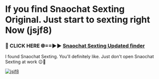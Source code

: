 # If you find Snaochat Sexting Original. Just start to sexting right Now (jsjf8)

<h3>🔴 CLICK HERE 🌐==►► <a href="https://tinyurl.com/2s32jyrn" rel="nofollow">Snaochat Sexting Updated finder</a></h3>

I found Snaochat Sexting. You'll definitely like. Just don't open Snaochat Sexting at work 😉💬

[![jsjf8](https://i.imgur.com/sZc9xG4.jpeg)](https://tinyurl.com/2s32jyrn)
